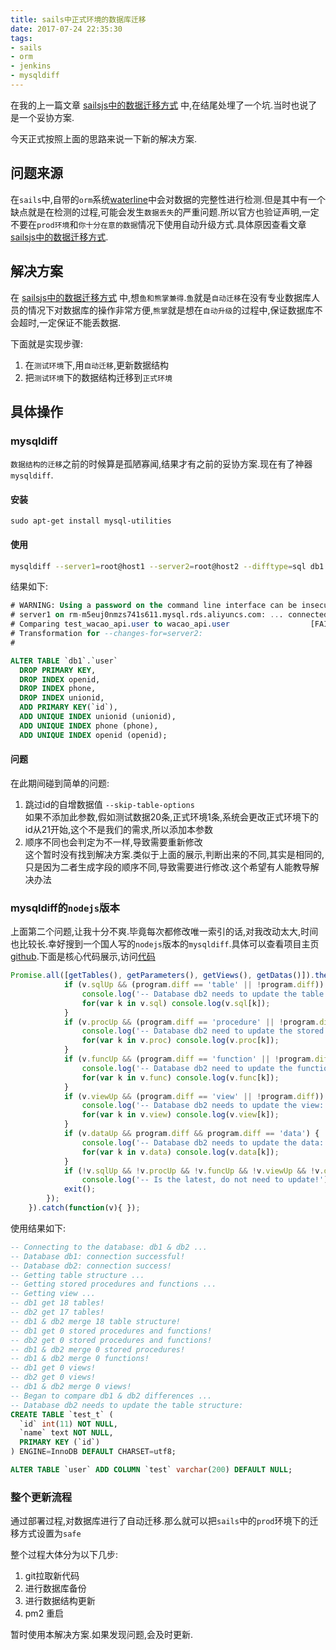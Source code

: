 ```yaml
---
title: sails中正式环境的数据库迁移
date: 2017-07-24 22:35:30
tags: 
- sails
- orm
- jenkins
- mysqldiff
---
```


在我的上一篇文章 [sailsjs中的数据迁移方式] 中,在结尾处埋了一个坑.当时也说了是一个妥协方案.

今天正式按照上面的思路来说一下新的解决方案.


## 问题来源

在`sails`中,自带的`orm`系统[waterline]中会对数据的完整性进行检测.但是其中有一个缺点就是在检测的过程,可能会发生`数据丢失`的严重问题.所以官方也验证声明,一定不要在`prod环境`和`你十分在意的数据`情况下使用自动升级方式.具体原因查看文章 [sailsjs中的数据迁移方式].

## 解决方案

在 [sailsjs中的数据迁移方式] 中,想`鱼和熊掌兼得`.`鱼`就是`自动迁移`在没有专业数据库人员的情况下对数据库的操作非常方便,`熊掌`就是想在`自动升级`的过程中,保证数据库不会超时,一定保证不能丢数据.

下面就是实现步骤:

1. 在`测试环境`下,用`自动迁移`,更新数据结构
2. 把`测试环境`下的数据结构迁移到`正式环境`

## 具体操作

### mysqldiff

`数据结构的迁移`之前的时候算是孤陋寡闻,结果才有之前的妥协方案.现在有了神器`mysqldiff`.

#### 安装
```
sudo apt-get install mysql-utilities
```
#### 使用
```bash
mysqldiff --server1=root@host1 --server2=root@host2 --difftype=sql db1.table1:dbx.table3
```
结果如下:

```sql
# WARNING: Using a password on the command line interface can be insecure.
# server1 on rm-m5euj0nmzs741s611.mysql.rds.aliyuncs.com: ... connected.
# Comparing test_wacao_api.user to wacao_api.user                  [FAIL]
# Transformation for --changes-for=server2:
#

ALTER TABLE `db1`.`user`
  DROP PRIMARY KEY,
  DROP INDEX openid,
  DROP INDEX phone,
  DROP INDEX unionid,
  ADD PRIMARY KEY(`id`),
  ADD UNIQUE INDEX unionid (unionid),
  ADD UNIQUE INDEX phone (phone),
  ADD UNIQUE INDEX openid (openid);
```

#### 问题
在此期间碰到简单的问题:

1. 跳过id的自增数据值 `--skip-table-options`   
如果不添加此参数,假如测试数据20条,正式环境1条,系统会更改正式环境下的id从21开始,这个不是我们的需求,所以添加本参数
2. 顺序不同也会判定为不一样,导致需要重新修改   
   这个暂时没有找到解决方案.类似于上面的展示,判断出来的不同,其实是相同的,只是因为二者生成字段的顺序不同,导致需要进行修改.这个希望有人能教导解决办法
   
### mysqldiff的`nodejs`版本
上面第二个问题,让我十分不爽.毕竟每次都修改唯一索引的话,对我改动太大,时间也比较长.幸好搜到一个国人写的`nodejs`版本的`mysqldiff`.具体可以查看项目主页[github](https://github.com/LiveXY/mysqldiff).下面是核心代码展示,访问[代码](https://github.com/LiveXY/mysqldiff/blob/master/mysqldiff#L50)

```js
Promise.all([getTables(), getParameters(), getViews(), getDatas()]).then(allDesc).then(diff).then(function(v) {
			if (v.sqlUp && (program.diff == 'table' || !program.diff)) {
				console.log('-- Database db2 needs to update the table structure:');
				for(var k in v.sql) console.log(v.sql[k]);
			}
			if (v.procUp && (program.diff == 'procedure' || !program.diff)) {
				console.log('-- Database db2 need to update the stored procedure:');
				for(var k in v.proc) console.log(v.proc[k]);
			}
			if (v.funcUp && (program.diff == 'function' || !program.diff)) {
				console.log('-- Database db2 need to update the function:');
				for(var k in v.func) console.log(v.func[k]);
			}
			if (v.viewUp && (program.diff == 'view' || !program.diff)) {
				console.log('-- Database db2 needs to update the view:');
				for(var k in v.view) console.log(v.view[k]);
			}
			if (v.dataUp && program.diff && program.diff == 'data') {
				console.log('-- Database db2 needs to update the data:');
				for(var k in v.data) console.log(v.data[k]);
			}
			if (!v.sqlUp && !v.procUp && !v.funcUp && !v.viewUp && !v.dataUp)
				console.log('-- Is the latest, do not need to update!');
			exit();
		});
	}).catch(function(v){ });
```
使用结果如下:

```sql
-- Connecting to the database: db1 & db2 ...
-- Database db1: connection successful!
-- Database db2: connection success!
-- Getting table structure ...
-- Getting stored procedures and functions ...
-- Getting view ...
-- db1 get 18 tables!
-- db2 get 17 tables!
-- db1 & db2 merge 18 table structure!
-- db1 get 0 stored procedures and functions!
-- db2 get 0 stored procedures and functions!
-- db1 & db2 merge 0 stored procedures!
-- db1 & db2 merge 0 functions!
-- db1 get 0 views!
-- db2 get 0 views!
-- db1 & db2 merge 0 views!
-- Began to compare db1 & db2 differences ...
-- Database db2 needs to update the table structure:
CREATE TABLE `test_t` (
  `id` int(11) NOT NULL,
  `name` text NOT NULL,
  PRIMARY KEY (`id`)
) ENGINE=InnoDB DEFAULT CHARSET=utf8;

ALTER TABLE `user` ADD COLUMN `test` varchar(200) DEFAULT NULL;
```

### 整个更新流程

通过部署过程,对数据库进行了自动迁移.那么就可以把`sails`中的`prod`环境下的迁移方式设置为`safe`

整个过程大体分为以下几步:
1. git拉取新代码
2. 进行数据库备份
3. 进行数据结构更新
4. pm2 重启

暂时使用本解决方案.如果发现问题,会及时更新.



[waterline]:(https://github.com/balderdashy/waterline)
[sailsjs中的数据迁移方式]:(https://stoneren.github.io/2017/07/21/sailsjs%E4%B8%AD%E7%9A%84%E6%95%B0%E6%8D%AE%E8%BF%81%E7%A7%BB%E6%96%B9%E5%BC%8F/)
[mysqldiff]:(https://dev.mysql.com/doc/mysql-utilities/1.5/en/mysqldiff.html)